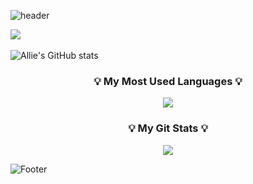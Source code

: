 ![header](https://capsule-render.vercel.app/api?type=waving&height=200&text=Allie's%20Github!&color=0:c2e59c,100:64b3f4)


<img src="https://github-readme-stats.vercel.app/api/top-langs/?username=seoyoung22&layout=compact"><br><br>
![Allie's GitHub stats](https://github-readme-stats.vercel.app/api?username=seoyoung22&theme=vue&show_icons=true)

<h3 align="center">💡 My Most Used Languages 💡</h3>
<p align="center">
  <a href="https://github.com/$seoyoung22">
    <img align="center" src="https://github-readme-stats.vercel.app/api/top-langs/?username=$seoyoung22&layout=compact&show_icons=$True&show_owner=$True&hide_title=$false&theme=$nord" />
  </a>
</p>
<h3 align="center">💡 My Git Stats 💡</h3>
<p align="center">
  <a href="https://github.com/$seoyoung22">
    <img align="center" src="https://github-readme-stats.vercel.app/api?username=$seoyoung22&hide_title=$ture&show_icons=$true&include_all_commits=$true&theme=$nord" />
  </a>
</p>



![Footer](https://capsule-render.vercel.app/api?type=waving&height=200&color=0:c2e59c,100:64b3f4&section=footer)

